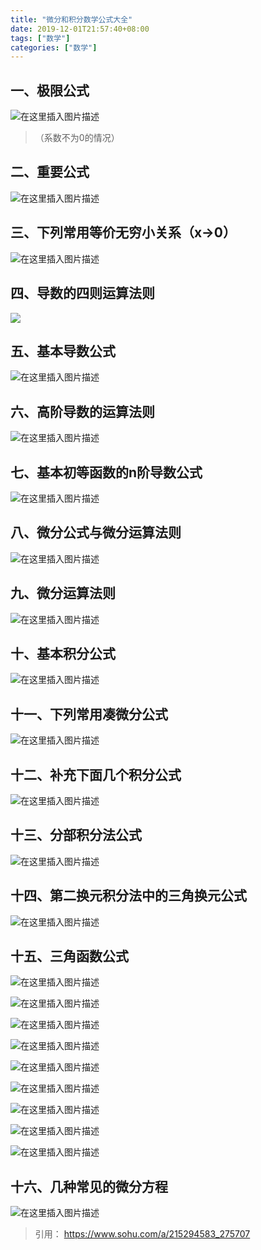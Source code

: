 ```yaml
---
title: "微分和积分数学公式大全"
date: 2019-12-01T21:57:40+08:00
tags: ["数学"]
categories: ["数学"]
---
```


<!--more-->

## 一、极限公式

  
![在这里插入图片描述](https://imgconvert.csdnimg.cn/aHR0cDovLzViMDk4OGU1OTUyMjUuY2RuLnNvaHVjcy5jb20vaW1hZ2VzLzIwMTgwMTA4L2I4ZTFmNTczYWUzNjRiOWU4YjkyMjQyM2FlNDFjMGQ3LnBuZw?x-oss-process=image/format,png)
>（系数不为0的情况）

## 二、重要公式

  
![在这里插入图片描述](https://imgconvert.csdnimg.cn/aHR0cDovLzViMDk4OGU1OTUyMjUuY2RuLnNvaHVjcy5jb20vaW1hZ2VzLzIwMTgwMTA4L2QzZmY3ZTQwODUzNzQ0NWU5NGUzYzY5NTA2YmI3MDg0LmpwZWc?x-oss-process=image/format,png)

## **三、下列常用等价无穷小关系（x->0）**
  
![在这里插入图片描述](https://imgconvert.csdnimg.cn/aHR0cDovLzViMDk4OGU1OTUyMjUuY2RuLnNvaHVjcy5jb20vaW1hZ2VzLzIwMTgwMTA4LzZhMmI2NzlkNDkxZTRiZWNiYTdiNTkxZTEzMjJmOWNlLmpwZWc?x-oss-process=image/format,png)
## 四、导数的四则运算法则
![](https://imgconvert.csdnimg.cn/aHR0cDovLzViMDk4OGU1OTUyMjUuY2RuLnNvaHVjcy5jb20vaW1hZ2VzLzIwMTgwMTA4LzFhYjcyNzVkMTFmMDRkZmNhOTNlNWQ5ODM5NGJlMmJhLnBuZw?x-oss-process=image/format,png)
## 五、基本导数公式
  
![在这里插入图片描述](https://imgconvert.csdnimg.cn/aHR0cDovLzViMDk4OGU1OTUyMjUuY2RuLnNvaHVjcy5jb20vaW1hZ2VzLzIwMTgwMTA4LzVlMGQ0ZTYyZTliYzQzMjFhNmYyNWJlYjFjN2U2MWZlLmpwZWc?x-oss-process=image/format,png)
## 六、高阶导数的运算法则
  
![在这里插入图片描述](https://imgconvert.csdnimg.cn/aHR0cDovLzViMDk4OGU1OTUyMjUuY2RuLnNvaHVjcy5jb20vaW1hZ2VzLzIwMTgwMTA4L2NjYWE0ZGIwNmUzNDRmYTFiZDdjNTc3ZDI5MDY3ODhlLmpwZWc?x-oss-process=image/format,png)

## **七、基本初等函数的n阶导数公式**
  
![在这里插入图片描述](https://imgconvert.csdnimg.cn/aHR0cDovLzViMDk4OGU1OTUyMjUuY2RuLnNvaHVjcy5jb20vaW1hZ2VzLzIwMTgwMTA4L2EzZjgxYmI4YTcxNTQzZTA5ZGE3OWFjY2JkYTdkY2EyLmpwZWc?x-oss-process=image/format,png)

## 八、微分公式与微分运算法则
  
![在这里插入图片描述](https://imgconvert.csdnimg.cn/aHR0cDovLzViMDk4OGU1OTUyMjUuY2RuLnNvaHVjcy5jb20vaW1hZ2VzLzIwMTgwMTA4L2VhYTEwOGZiNzJiZTRiOGI5YjUxMmFjYzNlNTVmZWFkLmpwZWc?x-oss-process=image/format,png)
## **九、微分运算法则**

  
![在这里插入图片描述](https://imgconvert.csdnimg.cn/aHR0cDovLzViMDk4OGU1OTUyMjUuY2RuLnNvaHVjcy5jb20vaW1hZ2VzLzIwMTgwMTA4LzQwYzg2NjI2NDU2MjRiZjBhNmQ0YzFlN2NiOTVjNTFlLnBuZw?x-oss-process=image/format,png)
## **十、基本积分公式**
  
![在这里插入图片描述](https://imgconvert.csdnimg.cn/aHR0cDovLzViMDk4OGU1OTUyMjUuY2RuLnNvaHVjcy5jb20vaW1hZ2VzLzIwMTgwMTA4L2I4Mzc2Y2Y1OGQ2NjQxZjk5ZWNlOWNmNjMxNGUzYTg3LmpwZWc?x-oss-process=image/format,png)

## 十一、下列常用凑微分公式
  
![在这里插入图片描述](https://imgconvert.csdnimg.cn/aHR0cDovLzViMDk4OGU1OTUyMjUuY2RuLnNvaHVjcy5jb20vaW1hZ2VzLzIwMTgwMTA4LzdiMWQxYmM5OWU1NTQyMzFiODJjZDcwYWUzYTFhMTZkLmpwZWc?x-oss-process=image/format,png)

## 十二、补充下面几个积分公式

  
![在这里插入图片描述](https://imgconvert.csdnimg.cn/aHR0cDovLzViMDk4OGU1OTUyMjUuY2RuLnNvaHVjcy5jb20vaW1hZ2VzLzIwMTgwMTA4LzVhMzJjOTEzOWYzYTRkNDZhNjk0NWY3ZjE1ZDAxMzg0LmpwZWc?x-oss-process=image/format,png)

## 十三、分部积分法公式

  
![在这里插入图片描述](https://imgconvert.csdnimg.cn/aHR0cDovLzViMDk4OGU1OTUyMjUuY2RuLnNvaHVjcy5jb20vaW1hZ2VzLzIwMTgwMTA4L2Y4ZGE4MDViNzNmNDRhMDA5MzZiYzA0YjI5MzhlNjVjLmpwZWc?x-oss-process=image/format,png)

## 十四、第二换元积分法中的三角换元公式
  
![在这里插入图片描述](https://imgconvert.csdnimg.cn/aHR0cDovLzViMDk4OGU1OTUyMjUuY2RuLnNvaHVjcy5jb20vaW1hZ2VzLzIwMTgwMTA4L2I5NTI3YzdmNjc2OTRjZmQ5OTYwZWY5M2EwNDgwZmFkLmpwZWc?x-oss-process=image/format,png)

## 十五、三角函数公式

  
![在这里插入图片描述](https://imgconvert.csdnimg.cn/aHR0cDovLzViMDk4OGU1OTUyMjUuY2RuLnNvaHVjcy5jb20vaW1hZ2VzLzIwMTgwMTA4LzlmMTEwZTJjNjRlZjQ3MzY5Y2ZmNzA4NmEwODFhNzJiLmpwZWc?x-oss-process=image/format,png)

  
![在这里插入图片描述](https://imgconvert.csdnimg.cn/aHR0cDovLzViMDk4OGU1OTUyMjUuY2RuLnNvaHVjcy5jb20vaW1hZ2VzLzIwMTgwMTA4L2Q2M2RmYzFkNzMxMDQ4NzM4N2ZmY2QyNGNkMTBhZWE5LnBuZw?x-oss-process=image/format,png)
  
![在这里插入图片描述](https://img-blog.csdnimg.cn/20191001215402741.png?x-oss-process=image/watermark,type_ZmFuZ3poZW5naGVpdGk,shadow_10,text_aHR0cHM6Ly9ibG9nLmNzZG4ubmV0L2NvZGluZ3JpdmVy,size_16,color_FFFFFF,t_70)
  
![在这里插入图片描述](https://img-blog.csdnimg.cn/2019100121540816.png?x-oss-process=image/watermark,type_ZmFuZ3poZW5naGVpdGk,shadow_10,text_aHR0cHM6Ly9ibG9nLmNzZG4ubmV0L2NvZGluZ3JpdmVy,size_16,color_FFFFFF,t_70)
  
![在这里插入图片描述](https://img-blog.csdnimg.cn/20191001215414182.png?x-oss-process=image/watermark,type_ZmFuZ3poZW5naGVpdGk,shadow_10,text_aHR0cHM6Ly9ibG9nLmNzZG4ubmV0L2NvZGluZ3JpdmVy,size_16,color_FFFFFF,t_70)

  
![在这里插入图片描述](https://img-blog.csdnimg.cn/20191001215429841.png?x-oss-process=image/watermark,type_ZmFuZ3poZW5naGVpdGk,shadow_10,text_aHR0cHM6Ly9ibG9nLmNzZG4ubmV0L2NvZGluZ3JpdmVy,size_16,color_FFFFFF,t_70)
  
![在这里插入图片描述](https://img-blog.csdnimg.cn/20191001215434610.png?x-oss-process=image/watermark,type_ZmFuZ3poZW5naGVpdGk,shadow_10,text_aHR0cHM6Ly9ibG9nLmNzZG4ubmV0L2NvZGluZ3JpdmVy,size_16,color_FFFFFF,t_70)
  
![在这里插入图片描述](https://img-blog.csdnimg.cn/20191001215440882.png)

  
![在这里插入图片描述](https://img-blog.csdnimg.cn/20191001215447299.png)

## 十六、几种常见的微分方程

  
![在这里插入图片描述](https://img-blog.csdnimg.cn/20191001215500525.png?x-oss-process=image/watermark,type_ZmFuZ3poZW5naGVpdGk,shadow_10,text_aHR0cHM6Ly9ibG9nLmNzZG4ubmV0L2NvZGluZ3JpdmVy,size_16,color_FFFFFF,t_70)





>引用：
>https://www.sohu.com/a/215294583_275707



